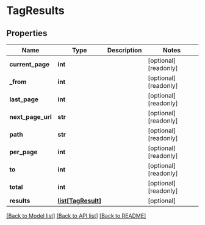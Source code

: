 # TagResults

## Properties
Name | Type | Description | Notes
------------ | ------------- | ------------- | -------------
**current_page** | **int** |  | [optional] [readonly] 
**_from** | **int** |  | [optional] [readonly] 
**last_page** | **int** |  | [optional] [readonly] 
**next_page_url** | **str** |  | [optional] [readonly] 
**path** | **str** |  | [optional] [readonly] 
**per_page** | **int** |  | [optional] [readonly] 
**to** | **int** |  | [optional] [readonly] 
**total** | **int** |  | [optional] [readonly] 
**results** | [**list[TagResult]**](TagResult.md) |  | [optional] 

[[Back to Model list]](../README.md#documentation-for-models) [[Back to API list]](../README.md#documentation-for-api-endpoints) [[Back to README]](../README.md)


